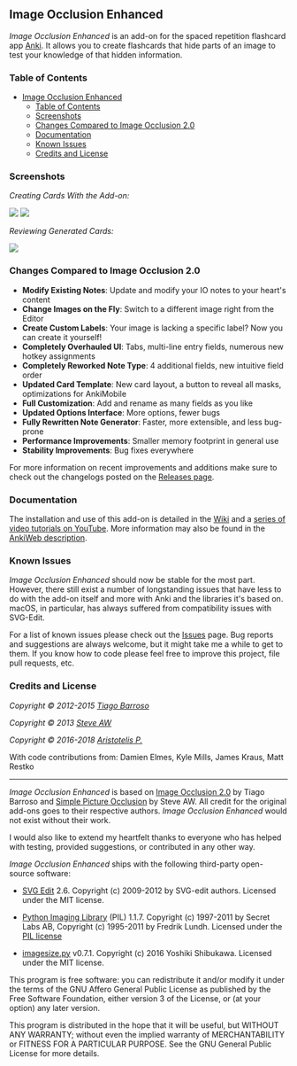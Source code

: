 ## Image Occlusion Enhanced

*Image Occlusion Enhanced* is an add-on for the spaced repetition flashcard app [Anki](http://ankisrs.net/). It allows you to create flashcards that hide parts of an image to test your knowledge of that hidden information.

### Table of Contents

<!-- MarkdownTOC -->

- [Image Occlusion Enhanced](#image-occlusion-enhanced)
    - [Table of Contents](#table-of-contents)
    - [Screenshots](#screenshots)
    - [Changes Compared to Image Occlusion 2.0](#changes-compared-to-image-occlusion-20)
    - [Documentation](#documentation)
    - [Known Issues](#known-issues)
    - [Credits and License](#credits-and-license)

<!-- /MarkdownTOC -->

### Screenshots

*Creating Cards With the Add-on:*

<img src="screenshots/screenshot-io-editor-1.png">
<img src="screenshots/screenshot-io-editor-2.png">

*Reviewing Generated Cards:*

<img src="screenshots/screenshot-io-reviewer.png">

### Changes Compared to Image Occlusion 2.0

- **Modify Existing Notes**: Update and modify your IO notes to your heart's content
- **Change Images on the Fly**: Switch to a different image right from the Editor
- **Create Custom Labels**: Your image is lacking a specific label? Now you can create it yourself!
- **Completely Overhauled UI**: Tabs, multi-line entry fields, numerous new hotkey assignments
- **Completely Reworked Note Type**: 4 additional fields, new intuitive field order
- **Updated Card Template**: New card layout, a button to reveal all masks, optimizations for AnkiMobile
- **Full Customization**: Add and rename as many fields as you like
- **Updated Options Interface**: More options, fewer bugs
- **Fully Rewritten Note Generator**: Faster, more extensible, and less bug-prone
- **Performance Improvements**: Smaller memory footprint in general use
- **Stability Improvements**: Bug fixes everywhere

For more information on recent improvements and additions make sure to check out the changelogs posted on the [Releases page](https://github.com/Glutanimate/image-occlusion-enhanced/releases).

### Documentation

The installation and use of this add-on is detailed in the [Wiki](https://github.com/Glutanimate/image-occlusion-enhanced/wiki) and a [series of video tutorials on YouTube](https://www.youtube.com/playlist?list=PL3MozITKTz5YFHDGB19ypxcYfJ1ITk_6o). More information may also be found in the [AnkiWeb description](docs/description.md).

### Known Issues

*Image Occlusion Enhanced* should now be stable for the most part. However, there still exist a number of longstanding issues that have less to do with the add-on itself and more with Anki and the libraries it's based on. macOS, in particular, has always suffered from compatibility issues with SVG-Edit.

For a list of known issues please check out the [Issues](https://github.com/Glutanimate/image-occlusion-enhanced/issues) page. Bug reports and suggestions are always welcome, but it might take me a while to get to them. If you know how to code please feel free to improve this project, file pull requests, etc.

### Credits and License

*Copyright © 2012-2015 [Tiago Barroso](https://github.com/tmbb)*

*Copyright © 2013 [Steve AW](https://github.com/steveaw)*

*Copyright © 2016-2018 [Aristotelis P.](https://glutanimate.com/)*

With code contributions from: Damien Elmes, Kyle Mills, James Kraus, Matt Restko

-----

*Image Occlusion Enhanced* is based on [Image Occlusion 2.0](https://github.com/tmbb/image-occlusion-2) by Tiago Barroso and [Simple Picture Occlusion](https://github.com/steveaw/anki_addons) by Steve AW. All credit for the original add-ons goes to their respective authors. *Image Occlusion Enhanced* would not exist without their work.

I would also like to extend my heartfelt thanks to everyone who has helped with testing, provided suggestions, or contributed in any other way.

*Image Occlusion Enhanced* ships with the following third-party open-source software:

- [SVG Edit](https://github.com/SVG-Edit/svgedit) 2.6. Copyright (c) 2009-2012 by SVG-edit authors. Licensed under the MIT license.

- [Python Imaging Library](http://www.pythonware.com/products/pil/) (PIL) 1.1.7. Copyright (c) 1997-2011 by Secret Labs AB, Copyright (c) 1995-2011 by Fredrik Lundh. Licensed under the [PIL license](http://www.pythonware.com/products/pil/license.htm)

- [imagesize.py](https://github.com/shibukawa/imagesize_py) v0.7.1. Copyright (c) 2016 Yoshiki Shibukawa. Licensed under the MIT license.

This program is free software: you can redistribute it and/or modify it under the terms of the GNU Affero General Public License as published by the Free Software Foundation, either version 3 of the License, or (at your option) any later version. 

This program is distributed in the hope that it will be useful, but WITHOUT ANY WARRANTY; without even the implied warranty of MERCHANTABILITY or FITNESS FOR A PARTICULAR PURPOSE. See the GNU General Public License for more details.